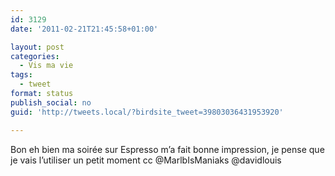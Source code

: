 ```yaml
---
id: 3129
date: '2011-02-21T21:45:58+01:00'

layout: post
categories:
  - Vis ma vie
tags:
  - tweet
format: status
publish_social: no
guid: 'http://tweets.local/?birdsite_tweet=39803036431953920'

---
```


Bon eh bien ma soirée sur Espresso m’a fait bonne impression, je pense que je vais l’utiliser un petit moment cc @MarlbIsManiaks @davidlouis